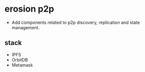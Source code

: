 # erosion p2p

- Add components related to p2p discovery, replication and state management.

## stack

- IPFS
- OrbitDB
- Metamask
